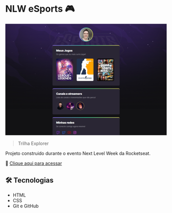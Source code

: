 # NLW eSports :video_game:

![preview](./.github/preview.png)

> Trilha Explorer

Projeto construido durante o evento Next Level Week da Rocketseat.

:link: [Clique aqui para acessar](https://ferantunes.github.io/nlw-esports-explorer-web/)

## :hammer_and_wrench: Tecnologias

- HTML 
- CSS
- Git e GitHub
          